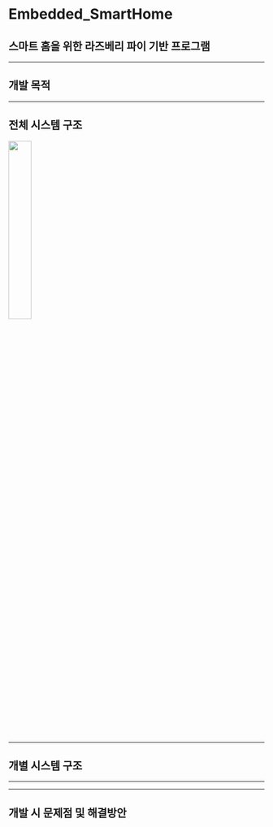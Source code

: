 # Embedded_SmartHome
## 스마트 홈을 위한 라즈베리 파이 기반 프로그램

----
## 개발 목적


----
## 전체 시스템 구조
<img src = "https://user-images.githubusercontent.com/46674066/207765985-474f9d4c-5e6b-46ce-a5ed-19586b888994.png" width="30%" height="30%">


----
## 개별 시스템 구조

----


----


## 개발 시 문제점 및 해결방안
